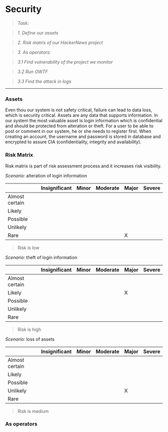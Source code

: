 # Security

> _Task:_

> _1. Define our assets_

> _2. Risk matrix of our HackerNews project_

> _3. As operators:_

>    _3.1 Find vulnerability of the project we monitor_

>    _3.2 Run OWTF_

>    _3.3 Find the attack in logs_

-------------

### Assets

Even thou our system is not safety critical, failure can lead to data
loss, which is security critical. Assets are any data that supports
information. In our system the most valuable asset is login information
which is confidential and should be protected from alteration or theft.
For a user to be able to post or comment in our system, he or she needs
to register first. When creating an account, the username and password
is stored in database and encrypted to assure CIA (confidentiality,
integrity and availability).

### Risk Matrix

Risk matrix is part of risk assessment process and it increases risk
visibility.

_Scenario:_ alteration of login information

|   |Insignificant   |Minor   |Moderate   |Major   |Severe   |
|---|---|---|---|---|---|
|Almost certain   |   |   |   |   |   |
|Likely   |   |   |   |   |   |
|Possible   |   |   |   |   |   |
|Unlikely   |   |   |   |   |   |
|Rare   |   |   |   |X   |   |

> Risk is low

_Scenario:_ theft of login information

|   |Insignificant   |Minor   |Moderate   |Major   |Severe   |
|---|---|---|---|---|---|
|Almost certain   |   |   |   |   |   |
|Likely   |   |   |   |X   |   |
|Possible   |   |   |   |   |   |
|Unlikely   |   |   |   |   |   |
|Rare   |   |   |   |   |   |

> Risk is high

_Scenario:_ loss of assets

|   |Insignificant   |Minor   |Moderate   |Major   |Severe   |
|---|---|---|---|---|---|
|Almost certain   |   |   |   |   |   |
|Likely   |   |   |   |   |   |
|Possible   |   |   |   |   |   |
|Unlikely   |   |   |   |X   |   |
|Rare   |   |   |   |   |   |

> Risk is medium

### As operators
